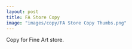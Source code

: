 ```yaml
---
layout: post
title: FA Store Copy
image: "images/copy/FA Store Copy Thumbs.png"
---
```

Copy for Fine Art store.
